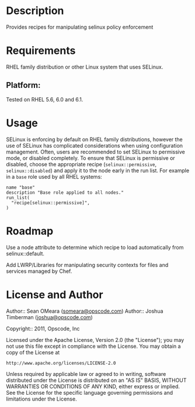 Description
===========

Provides recipes for manipulating selinux policy enforcement

Requirements
============

RHEL family distribution or other Linux system that uses SELinux.

## Platform:

Tested on RHEL 5.6, 6.0 and 6.1.

Usage
=====

SELinux is enforcing by default on RHEL family distributions, however the use of SELinux has complicated considerations when using configuration management. Often, users are recommended to set SELinux to permissive mode, or disabled completely. To ensure that SELinux is permissive or disabled, choose the appropriate recipe (`selinux::permissive`, `selinux::disabled`) and apply it to the node early in the run list. For example in a `base` role used by all RHEL systems:

    name "base"
    description "Base role applied to all nodes."
    run_list(
      "recipe[selinux::permissive]",
    )

Roadmap
=======

Use a node attribute to determine which recipe to load automatically from selinux::default.

Add LWRP/Libraries for manipulating security contexts for files and services managed by Chef.

License and Author
==================

Author:: Sean OMeara (<someara@opscode.com>)
Author:: Joshua Timberman (<joshua@opscode.com>)

Copyright:: 2011, Opscode, Inc

Licensed under the Apache License, Version 2.0 (the "License");
you may not use this file except in compliance with the License.
You may obtain a copy of the License at

    http://www.apache.org/licenses/LICENSE-2.0

Unless required by applicable law or agreed to in writing, software
distributed under the License is distributed on an "AS IS" BASIS,
WITHOUT WARRANTIES OR CONDITIONS OF ANY KIND, either express or implied.
See the License for the specific language governing permissions and
limitations under the License.
